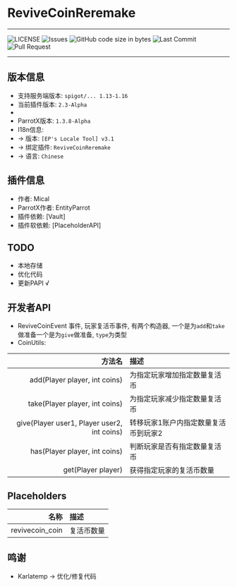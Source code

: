 # ReviveCoinReremake

---

![LICENSE](https://img.shields.io/github/license/Micalhl/ReviveCoinReremake)
![Issues](https://img.shields.io/github/issues/Micalhl/ReviveCoinReremake)
![GitHub code size in bytes](https://img.shields.io/github/languages/code-size/Micalhl/ReviveCoinReremake?style=flat-square)
![Last Commit](https://img.shields.io/github/last-commit/Micalhl/ReviveCoinReremake)
![Pull Request](https://img.shields.io/github/issues-pr/Micalhl/ReviveCoinReremake)

---

## 版本信息

- 支持服务端版本: `spigot/... 1.13-1.16`
- 当前插件版本: `2.3-Alpha`
- 
- ParrotX版本: `1.3.8-Alpha`
- I18n信息:
- -> 版本: `[EP's Locale Tool] v3.1`
- -> 绑定插件: `ReviveCoinReremake`
- -> 语言: `Chinese`

## 插件信息
- 作者: Mical
- ParrotX作者: EntityParrot
- 插件依赖: [Vault]
- 插件软依赖: [PlaceholderAPI]

## TODO
- 本地存储
- 优化代码
- 更新PAPI √

## 开发者API
- ReviveCoinEvent 事件, 玩家复活币事件, 有两个构造器, 一个是为`add`和`take`做准备一个是为`give`做准备, `type`为类型
- CoinUtils:<br>

| 方法名  | 描述 |
|----: | :---- |
|add(Player player, int coins)|为指定玩家增加指定数量复活币|
|take(Player player, int coins)|为指定玩家减少指定数量复活币|
|give(Player user1, Player user2, int coins)|转移玩家1账户内指定数量复活币到玩家2|
|has(Player player, int coins)|判断玩家是否有指定数量复活币|
|get(Player player)|获得指定玩家的复活币数量|

## Placeholders

| 名称  | 描述 |
|----: | :---- |
|revivecoin_coin|复活币数量|

## 鸣谢
- Karlatemp -> 优化/修复代码
